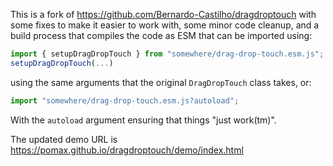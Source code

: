 This is a fork of https://github.com/Bernardo-Castilho/dragdroptouch with
some fixes to make it easier to work with, some minor code cleanup, and
a build process that compiles the code as ESM that can be imported using:

```js
import { setupDragDropTouch } from "somewhere/drag-drop-touch.esm.js";
setupDragDropTouch(...)
```

using the same arguments that the original `DragDropTouch` class takes, or:

```js
import "somewhere/drag-drop-touch.esm.js?autoload";
```

With the `autoload` argument ensuring that things "just work(tm)".

The updated demo URL is <a href="https://pomax.github.io/dragdroptouch/demo/index.html" target="_blank">https://pomax.github.io/dragdroptouch/demo/index.html</a>
